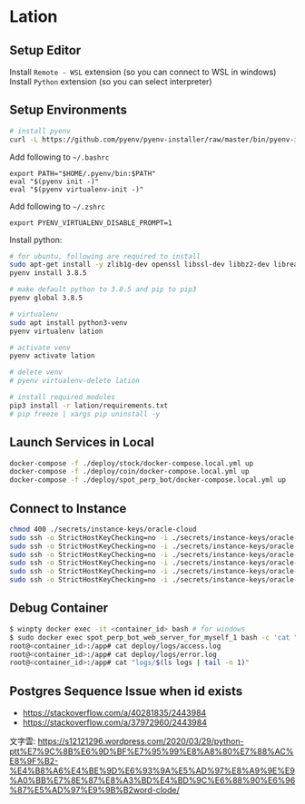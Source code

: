 # Lation

## Setup Editor

Install `Remote - WSL` extension (so you can connect to WSL in windows)
Install `Python` extension (so you can select interpreter)

## Setup Environments

``` bash
# install pyenv
curl -L https://github.com/pyenv/pyenv-installer/raw/master/bin/pyenv-installer | bash
```

Add following to `~/.bashrc`

```
export PATH="$HOME/.pyenv/bin:$PATH"
eval "$(pyenv init -)"
eval "$(pyenv virtualenv-init -)"
```

Add following to `~/.zshrc`

```
export PYENV_VIRTUALENV_DISABLE_PROMPT=1
```

Install python:

``` bash
# for ubuntu, following are required to install
sudo apt-get install -y zlib1g-dev openssl libssl-dev libbz2-dev libreadline-dev libsqlite3-dev libffi-dev build-essential
pyenv install 3.8.5
```

``` bash
# make default python to 3.8.5 and pip to pip3
pyenv global 3.8.5

# virtualenv
sudo apt install python3-venv
pyenv virtualenv lation

# activate venv
pyenv activate lation

# delete venv
# pyenv virtualenv-delete lation

# install required modules
pip3 install -r lation/requirements.txt
# pip freeze | xargs pip uninstall -y
```

## Launch Services in Local

``` sh
docker-compose -f ./deploy/stock/docker-compose.local.yml up
docker-compose -f ./deploy/coin/docker-compose.local.yml up
docker-compose -f ./deploy/spot_perp_bot/docker-compose.local.yml up
```

## Connect to Instance

``` bash
chmod 400 ./secrets/instance-keys/oracle-cloud
sudo ssh -o StrictHostKeyChecking=no -i ./secrets/instance-keys/oracle-cloud ubuntu@instance-1.lation.app
sudo ssh -o StrictHostKeyChecking=no -i ./secrets/instance-keys/oracle-cloud ubuntu@instance-2.lation.app
sudo ssh -o StrictHostKeyChecking=no -i ./secrets/instance-keys/oracle-cloud ubuntu@instance-3.lation.app
sudo ssh -o StrictHostKeyChecking=no -i ./secrets/instance-keys/oracle-cloud ubuntu@instance-4.lation.app
sudo ssh -o StrictHostKeyChecking=no -i ./secrets/instance-keys/oracle-cloud ubuntu@instance-5.lation.app
sudo ssh -o StrictHostKeyChecking=no -i ./secrets/instance-keys/oracle-cloud ubuntu@instance-6.lation.app
```

## Debug Container

``` bash
$ winpty docker exec -it <container_id> bash # for windows
$ sudo docker exec spot_perp_bot_web_server_for_myself_1 bash -c 'cat "logs/$(ls logs | tail -n 1)"'
root@<container_id>:/app# cat deploy/logs/access.log
root@<container_id>:/app# cat deploy/logs/error.log
root@<container_id>:/app# cat "logs/$(ls logs | tail -n 1)"
```

## Postgres Sequence Issue when id exists

- <https://stackoverflow.com/a/40281835/2443984>
- <https://stackoverflow.com/a/37972960/2443984>

文字雲:
https://s12121296.wordpress.com/2020/03/29/python-ptt%E7%9C%8B%E6%9D%BF%E7%95%99%E8%A8%80%E7%88%AC%E8%9F%B2-%E4%B8%A6%E4%BE%9D%E6%93%9A%E5%AD%97%E8%A9%9E%E9%A0%BB%E7%8E%87%E8%A3%BD%E4%BD%9C%E6%88%90%E6%96%87%E5%AD%97%E9%9B%B2word-clode/
